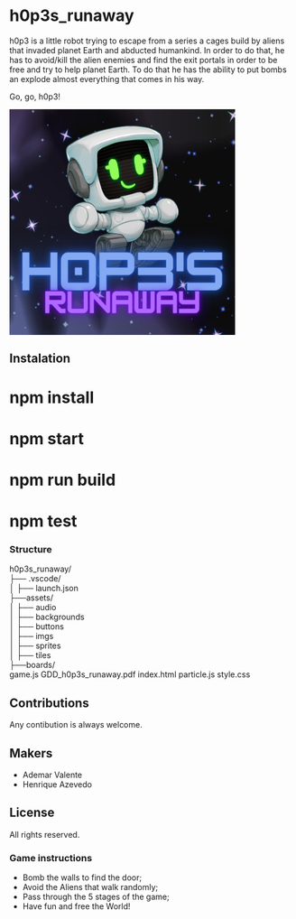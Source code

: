 # h0p3s_runaway
h0p3 is a little robot trying to escape from a series a cages build by aliens that invaded planet Earth and abducted humankind. In order to do that, he has to avoid/kill the alien enemies and find the exit portals in order to be free and try to help planet Earth. To do that he has the ability to put bombs an explode almost everything that comes in his way.

Go, go, h0p3!

<img align="center" width="400" height="400" src="h0P3s_runaway/assets/imgs/hopes1.png">



## Instalation

# npm install
# npm start
# npm run build
# npm test



### Structure

h0p3s_runaway/\
├── .vscode/\
│     ├── launch.json\
├──assets/\
│     ├── audio\
│     ├── backgrounds\
│     ├── buttons\
│     ├── imgs\
│     ├── sprites\
│     ├── tiles\
├──boards/\
game.js
GDD_h0p3s_runaway.pdf
index.html
particle.js
style.css



## Contributions
Any contibution is always welcome.


## Makers
- Ademar Valente
- Henrique Azevedo



## License
All rights reserved.



### Game instructions
- Bomb the walls to find the door;
- Avoid the Aliens that walk randomly;
- Pass through the 5 stages of the game;
- Have fun and free the World!
